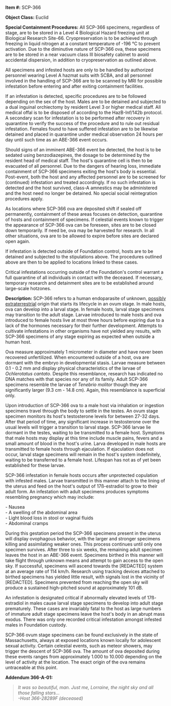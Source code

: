 **Item #:** SCP-366

**Object Class:** Euclid

**Special Containment Procedures:** All SCP-366 specimens, regardless of stage, are to be stored in a Level 4 Biological Hazard freezing unit at Biological Research Site-66. Cryopreservation is to be achieved through freezing in liquid nitrogen at a constant temperature of -196 °C to prevent activation. Due to the diminutive nature of SCP-366 ova, these specimens are to be stored in a near vacuum class III biosafety cabinet to avoid accidental dispersion, in addition to cryopreservation as outlined above.

All specimens and infested hosts are only to be handled by authorized personnel wearing Level A hazmat suits with SCBA, and all personnel involved in the handling of SCP-366 are to be scanned by MRI for possible infestation before entering and after exiting containment facilities.

If an infestation is detected, specific procedures are to be followed depending on the sex of the host. Males are to be detained and subjected to a dual inguinal orchiectomy by resident Level 3 or higher medical staff. All medical offal is to be disposed of according to the HazB-Inf/142b protocol. A secondary scan for infestation is to be performed after recovery in quarantine to verify the success of the procedure and to rule out residual infestation. Females found to have suffered infestation are to be likewise detained and placed in quarantine under medical observation 24 hours per day until such time as an ABE-366 event occurs.

Should signs of an imminent ABE-366 event be detected, the host is to be sedated using benzodiazepines, the dosage to be determined by the resident head of medical staff. The host's quarantine cell is then to be evacuated of all personnel. Due to the dangers of hearing loss, immediate containment of SCP-366 specimens exiting the host's body is essential. Post-event, both the host and any affected personnel are to be screened for (continued) infestation and treated accordingly. If no such infestation is detected and the host survived, class-A amnestics may be administered and the host need no longer be detained. No special social reintegration procedures apply.

As locations where SCP-366 ova are deposited shift if sealed off permanently, containment of these areas focuses on detection, quarantine of hosts and containment of specimens. If celestial events known to trigger the appearance of SCP-366 ova can be foreseen, sites are to be closed down temporarily. If need be, ova may be harvested for research. In all other situations, ova are to be allowed to expire before sites are declared open again.

If infestation is detected outside of Foundation control, hosts are to be detained and subjected to the stipulations above. The procedures outlined above are then to be applied to locations linked to these cases.

Critical infestations occurring outside of the Foundation's control warrant a full quarantine of all individuals in contact with the deceased. If necessary, temporary research and detainment sites are to be established around large-scale hotzones.

**Description:** SCP-366 refers to a human endoparasite of unknown, [possibly extraterrestrial](http://www.scp-wiki.net/project-heimdall) origin that starts its lifecycle in an ovum stage. In male hosts, ova can develop into a larval stage. In female hosts, larval stage specimens may transition to the adult stage. Larvae introduced to male hosts and ova introduced to female hosts live at most three hours before expiring due to a lack of the hormones necessary for their further development. Attempts to cultivate infestations in other organisms have not yielded any results, with SCP-366 specimens of any stage expiring as expected when outside a human host.

Ova measure approximately 1 micrometer in diameter and have never been recovered unfertilized. When encountered outside of a host, ova are dormant with the embryo in developmental stasis. Larvae measure between 0.1 - 0.2 mm and display physical characteristics of the larvae of _Ochlerotatus cantato_. Despite this resemblance, research has indicated no DNA matches with that species nor any of its family. Adult SCP-366 specimens resemble the larvae of _Tenebrio molitor_ though they are significantly larger (9.3 cm - 14.8 cm). Again, this resemblance is superficial only.

Upon introduction of SCP-366 ova to a male host via inhalation or ingestion specimens travel through the body to settle in the testes. An ovum stage specimen monitors its host's testosterone levels for between 27-32 days. After that period of time, any significant increase in testosterone over the usual levels will trigger a transition to larval stage. SCP-366 larvae lie dormant in the testes, waiting to be transmitted to a female host. Symptoms that male hosts may display at this time include muscle pains, fevers and a small amount of blood in the host's urine. Larva developed in male hosts are transmitted to female hosts through ejaculation. If ejaculation does not occur, larval stage specimens will remain in the host's system indefinitely, waiting to be transferred to a female host. Lifespan has not as of yet been established for these larvae.

SCP-366 infestation in female hosts occurs after unprotected copulation with infested males. Larvae transmitted in this manner attach to the lining of the uterus and feed on the host's output of 17ß-estradiol to grow to their adult form. An infestation with adult specimens produces symptoms resembling pregnancy which may include:

\- Nausea  
\- A swelling of the abdominal area  
\- Light blood loss in stool or vaginal fluids  
\- Abdominal cramps

During this gestation period the SCP-366 specimens present in the uterus will display ovophagous behavior, with the larger and stronger specimens killing and assimilating weaker ones. This process continues until only one specimen survives. After three to six weeks, the remaining adult specimen leaves the host in an ABE-366 event. Specimens birthed in this manner will take flight through unknown means and attempt to gain access to the open sky. If successful, specimens will ascend towards the \[REDACTED\] system at an average rate of 114 km/h. Research using tracking devices attached to birthed specimens has yielded little result, with signals lost in the vicinity of \[REDACTED\]. Specimens prevented from reaching the open sky will produce a sustained high-pitched sound at approximately 101 dB.

An infestation is designated critical if abnormally elevated levels of 17ß-estradiol in males cause larval stage specimens to develop into adult stage prematurely. These cases are invariably fatal to the host as large numbers of immature adult stage specimens leave the host's body in an abrupt mass exodus. There was only one recorded critical infestation amongst infested males in Foundation custody.

SCP-366 ovum stage specimens can be found exclusively in the state of Massachusetts, always at exposed locations known locally for adolescent sexual activity. Certain celestial events, such as meteor showers, may trigger the descent of SCP-366 ova. The amount of ova deposited during these events ranges from approximately 1.000 to 10.000 depending on the level of activity at the location. The exact origin of the ova remains untraceable at this point.

**Addendum 366-A-01:**

> _It was so beautiful, man. Just me, Lorraine, the night sky and all those falling stars…_  
> _\-Host 366-28289F (deceased)_